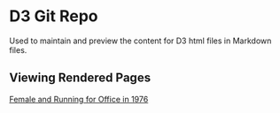 # D3 Git Repo
Used to maintain and preview the content for D3 html files in Markdown files.

## Viewing Rendered Pages

[Female and Running for Office in 1976](https://amnakamura.github.io/D3/raw/FemaleAndRunningforOffice1976.html)
